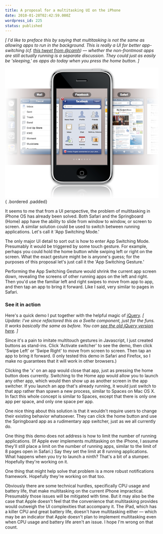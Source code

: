 ```yaml
---
title: A proposal for a multitasking UI on the iPhone
date: 2010-01-28T02:42:59.000Z
wordpress_id: 225
status: published
---
```


<script>
  import PhoneSwitcher from './iphone-switcher/PhoneSwitcher.svelte';
</script>

_\[ I'd like to preface this by saying that multitasking is not the same as allowing apps to run in the background. This is really a UI for better app-switching (cf. [this tweet from @camh](https://twitter.com/camh/statuses/8874382135)) — whether the non-frontmost apps are still actually running is a separate discussion. They could just as easily be 'sleeping,' as apps do today when you press the home button. \]_

![A preview of the multitasking idea](./preview.png){ .bordered .padded}

It seems to me that from a UI perspective, the problem of multitasking in iPhone OS has already been solved. Both Safari and the Springboard (Home) app have the ability to slide from window to window, or screen to screen. A similar solution could be used to switch between running applications. Let's call it 'App Switching Mode.'

The only major UI detail to sort out is how to enter App Switching Mode. Presumably it would be triggered by some touch gesture. For example, perhaps you could hold the home button while swiping left or right on the screen. What the exact gesture might be is anyone's guess; for the purposes of this proposal let's just call it the 'App Switching Gesture.'

Performing the App Switching Gesture would shrink the current app screen down, revealing the screens of other running apps on the left and right. Then you'd use the familiar left and right swipes to move from app to app, and then tap an app to bring it forward. Like I said, very similar to pages in Safari.

### See it in action

Here's a quick demo I put together with the helpful magic of [jQuery](http://www.jquery.com). _\[ Update: I've since refactored this as a Svelte component, just for the funs. It works basically the same as before. You can [see the old jQuery version here](/misc/iphone-switcher/index.html). \]_

<PhoneSwitcher/>

Since it's a pain to imitate multitouch gestures in Javascript, I just created buttons as stand-ins. Click 'Activate switcher' to see the demo, then click 'Swipe Left' or 'Swipe Right' to move from screen to screen. Then tap an app to bring it forward. (I only tested this demo in Safari and Firefox, so I make no guarantees that it will work in other browsers.)

Clicking the 'x' on an app would close that app, just as pressing the home button does currently. Switching to the Home app would allow you to launch any other app, which would then show up as another screen in the app switcher. If you launch an app that's already running, it would just switch to that app rather than spawn a new process, similar to Spaces on Mac OS X. In fact this whole concept is similar to Spaces, except that there is only one app per space, and only one space per app.

One nice thing about this solution is that it wouldn't require users to change their existing behavior whatsoever. They can click the home button and use the Springboard app as a rudimentary app switcher, just as we all currently do.

One thing this demo does not address is how to limit the number of running applications. (If Apple ever implements multitasking on the iPhone, I assume they'll still place a limit on the number of running apps, similar to the limit of 8 pages open in Safari.) Say they set the limit at 8 running applications. What happens when you try to launch a ninth? That's a bit of a stumper. Hopefully they're working on it.

One thing that might help solve that problem is a more robust notifications framework. Hopefully they're working on that too.

Obviously there are some technical hurdles, specifically CPU usage and battery life, that make multitasking on the current iPhone impractical. Presumably those issues will be mitigated with time. But it may also be the case that Apple doesn't feel that the convenience that multitasking provides would outweigh the UI complexities that accompany it. The iPad, which has a killer CPU and great battery life, doesn't have multitasking either — which may be an indicator that Apple doesn't plan to implement multitasking even when CPU usage and battery life aren't an issue. I hope I'm wrong on that count.
